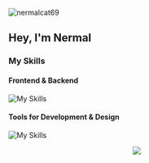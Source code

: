 <p align="left"> <img src="https://komarev.com/ghpvc/?username=nermalcat69&label=Profile%20views&color=0e75b6&style=flat" alt="nermalcat69" /> </p>

## Hey, I'm Nermal



### My Skills
  #### Frontend & Backend
  ![My Skills](https://skillicons.dev/icons?i=pug,js,react,nextjs,astro,ts,css,tailwind,materialui,py,express,solidity,rust,electron,nodejs,md,sass,graphql,deno,alpinejs,vite,prisma,webpack,gulp,postgres,mysql,mongodb,redis,kafka,dynamodb)
  #### Tools for Development & Design
  ![My Skills](https://skillicons.dev/icons?i=supabase,aws,gcp,vercel,netlify,firebase,docker,heroku,visualstudio,webflow,postman,cloudflare,ae,xd,figma,pr,ps)

<p align="center">
        <img src="https://github-readme-streak-stats.herokuapp.com?user=nermalcat69&hide_border=true&background=0D1117&currStreakLabel=FFFFFF&sideLabels=FFFFFF&currStreakNum=FFFFFF&dates=FFFFFF&sideNums=FFFFFF&fire=f04848&ring=f04848&stroke=FFFFFFFF)](https://git.io/streak-stats" />
</p>
<!--/header-->
